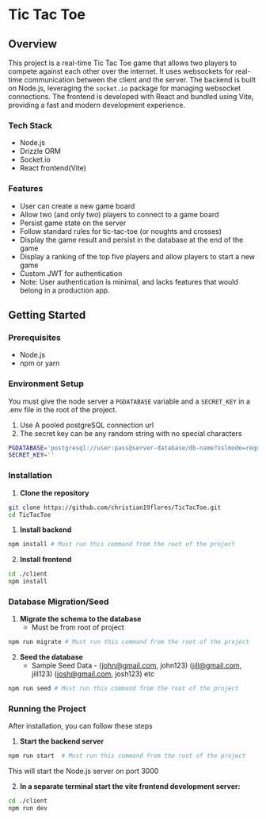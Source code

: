 # Tic Tac Toe

## Overview

This project is a real-time Tic Tac Toe game that allows two players to compete against each other over the internet. It uses websockets for real-time communication between the client and the server. The backend is built on Node.js, leveraging the `socket.io` package for managing websocket connections. The frontend is developed with React and bundled using Vite, providing a fast and modern development experience.

### Tech Stack
 - Node.js
 - Drizzle ORM
 - Socket.io
 - React frontend(Vite)

### Features

- User can create a new game board
- Allow two (and only two) players to connect to a game board
- Persist game state on the server
- Follow standard rules for tic-tac-toe (or noughts and crosses)
- Display the game result and persist in the database at the end of the game
- Display a ranking of the top five players and allow players to start a new game
- Custom JWT for authentication
- Note: User authentication is minimal, and lacks features that would belong in a production app.

## Getting Started

### Prerequisites
- Node.js
- npm or yarn

### Environment Setup
You must give the node server a `PGDATABASE` variable and a `SECRET_KEY` in a .env file in the root of the project.
 1. Use  A pooled postgreSQL connection url
 2. The secret key can be any random string with no special characters
```bash
PGDATABASE='postgresql://user:pass@server-database/db-name?sslmode=require'
SECRET_KEY=''
```

### Installation

1. **Clone the repository**

```bash
git clone https://github.com/christian19flores/TicTacToe.git
cd TicTacToe
```

1. **Install backend**
```bash
npm install # Must run this command from the root of the project
```

2. **Install frontend**
```bash
cd ./client
npm install
```

### Database Migration/Seed
1. **Migrate the schema to the database**
    - Must be from root of project
```bash
npm run migrate # Must run this command from the root of the project
```
2. **Seed the database**
    - Sample Seed Data - (john@gmail.com, john123) (jill@gmail.com, jill123) (josh@gmail.com, josh123) etc
```bash
npm run seed # Must run this command from the root of the project
```

### Running the Project
After installation, you can follow these steps

1. **Start the backend server**
```bash
npm run start  # Must run this command from the root of the project
```
This will start the Node.js server on port 3000

2. **In a separate terminal start the vite frontend development server:**
```bash
cd ./client
npm run dev
```